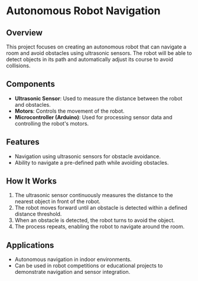 # Autonomous Robot Navigation

## Overview
This project focuses on creating an autonomous robot that can navigate a room and avoid obstacles using ultrasonic sensors. The robot will be able to detect objects in its path and automatically adjust its course to avoid collisions.

## Components
- **Ultrasonic Sensor**: Used to measure the distance between the robot and obstacles.
- **Motors**: Controls the movement of the robot.
- **Microcontroller (Arduino)**: Used for processing sensor data and controlling the robot's motors.

## Features
- Navigation using ultrasonic sensors for obstacle avoidance.
- Ability to navigate a pre-defined path while avoiding obstacles.

## How It Works
1. The ultrasonic sensor continuously measures the distance to the nearest object in front of the robot.
2. The robot moves forward until an obstacle is detected within a defined distance threshold.
3. When an obstacle is detected, the robot turns to avoid the object.
4. The process repeats, enabling the robot to navigate around the room.

## Applications
- Autonomous navigation in indoor environments.
- Can be used in robot competitions or educational projects to demonstrate navigation and sensor integration.
